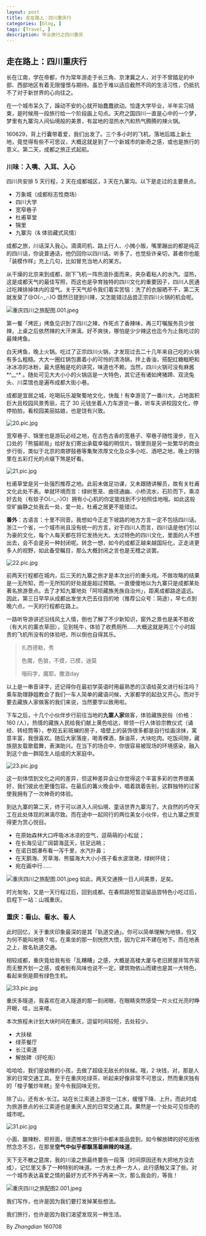```yaml
---
layout: post
title: 走在路上：四川重庆行
categories: [blog, ]
tags: [Travel, ]
description: 毕业旅行之四川重庆
---
```


## 走在路上：四川重庆行

长在江南，学在帝都，作为常年游走于长三角、京津冀之人，对于不曾踏足的中部、西部地区有着无限憧憬与期待。虽恐于难以适应截然不同的生活习性，仍抵抗不了对于新世界的心向往之。

在一个城市呆久了，躁动不安的心就开始蠢蠢欲动。恰逢大学毕业，半年实习结束，是时候用一段旅行给一个阶段画上句点。天府之国四川一直是心中的一个梦，梦里有九寨沟人间仙境般的美景，有盆地的湿热水汽和热气腾腾的辣火锅。

160629，背上行囊带着爱，我们出发了。三个多小时的飞机，落地后踏上新土地，竟觉得有些不可思议，大概这就是到了一个新城市的新奇之感，或也是旅行的意义。第二天，成都之旅正式起航。

### 川味：入嘴、入耳、入心

四川共安排 5 天行程，2 天在成都城区，3 天在九寨沟。以下是走过的主要景点。

- 万象城（成都标志性商场）
- 四川大学
- 宽窄巷子
- 杜甫草堂
- 锦里
- 九寨沟（& 体验藏式风情）

成都之旅，川话深入我心。滴滴司机、路上行人、小摊小贩，嘴里蹦出的都是纯正的四川话，你说普通话，他仍回你以四川话。听多了，也觉些许亲切，甚者你也能「装模作样」充上几句，比如冒充当地人的某方。

从干燥的北京来到成都，刚下飞机一阵热浪扑面而来，夹杂着粘人的水汽。湿热，这是成都天气的最佳写照，而这也是孕育独特的四川文化的重要因子，四川人民通过吃辣排掉体内的湿气。关于天气却令我们着实苦恼：洗了的衣服晒不干，第二天就发臭了😢O(∩_∩)O 既然已提到川辣，又怎能错过品尝正宗四川火锅的机会呢。


![重庆四川之旅配图.001.jpeg](http://ww4.sinaimg.cn/large/72f96cbagw1f5mlmg4b6fj21hc0u07ve.jpg)

第一餐「烤匠」烤鱼见识到了四川之辣，作死点了香辣味，再三叮嘱服务员少放辣，上桌之后依然辣的大汗淋漓，好不爽快，哪怕是少少辣这也迄今为止我吃过的最辣烤鱼。

白天烤鱼，晚上火锅。吃过了正宗四川火锅，才发现过去二十几年来自己吃的火锅有多么粗糙。大大一圈红锅包裹着小的可怜的清汤锅，拌上香油，搭配红糖糍粑和冰冰凉的冰粉，最大感触是吃的讲究，味道也不赖。当然，四川火锅可没有麻酱\*^__^* 。随处可见大大小小的火锅店是一大特色，其它还有诸如烤猪蹄、双流兔头、川菜馆也是遍布成都大街小巷。

成都是宜居之城，吃喝玩乐凝聚蜀地文化，快哉！有幸游览了一番川大，占地面积巨大且校园风景秀丽，花了 30 元钱坐着人力车游览一番，听车夫讲校园文化，停停拍拍，看校园美丽姑娘，也是饶有兴致。

![20.pic.jpg](http://ww3.sinaimg.cn/large/72f96cbagw1f5mm0yffruj20zk0zk77x.jpg)

宽窄巷子、锦里也是游玩必经之地，在古色古香的宽巷子、窄巷子随性漫步，在入口处的「熊猫邮局」给好友们寄出承载幸福的明信片。锦里则是另一处繁华的商业步行街，类似于北京的南锣鼓巷等集聚浓厚文化及众多小吃、酒吧之地，晚上的锦里在五彩灯光的点缀下煞是好看。

![21.pic.jpg](http://ww2.sinaimg.cn/large/72f96cbagw1f5mm7g2hnrj21jk1jk7j8.jpg)

杜甫草堂是另一处强烈推荐之地。此前未做足功课，又未跟随讲解员，故有关杜甫文化此处不表。单就环境而言：绿树葱茏、曲径通幽、小桥流水，石阶而下，乘凉好去处（有蚊子O(∩_∩)O）拥有小心机的你定能找到不少拍照佳地哦。如此这般空旷幽静之处我去一处，爱一处，杜甫之居更不能错过。

**番外**：古语言：十里不同音。我想如今正走下坡路的地方方言一定不包括四川话。浙江一个省，一个城市尚且没有统一的方言，对于四川人而言，四川话是他们引以为豪的文化，每个人每天都在将它发扬光大。太过特色的四川文化，里面的人不想出去，会不会是另一种封闭呢。转念一想，如今的成都正越来越国际化，正走进更多人的视野，如此备受瞩目，那么大概封闭之言也是无稽之谈罢。

![22.pic.jpg](http://ww4.sinaimg.cn/large/72f96cbagw1f5mmfjj2apj21jk1jkgtz.jpg)

前两天行程都在城内，后三天的九寨之旅才是本次出行的重头戏。不做攻略的结果是一无所知，而一无所知的好处就是超过预期。一直傻傻地以为九寨只是成都某处著名旅游景点。去了才知九寨地处「阿坝藏族羌族自治州」，距离成都路途遥远。因此，第三日早早从成都出发坐大巴去往目的地（推荐公众号：简途），早七点到晚六点，一天的行程都在路上。

一路听导游讲述沿线风土人情，倒也了解了不少新知识，窗外之景也是美不胜收（有大片的薰衣草田），见到牦牛，体验了收费厕所……大概这就是两三个小时超贵的飞机所没有的体验吧，所以倒也自得其乐。

> 扎西德勒，秀
> 
> 色魔，色狼，不摸，已模，迪莫
> 
> 哦码字，魔耶，撒浪day

以上是一串音译字，还记得你在最初学英语时用最熟悉的汉语给英文进行标注吗？乘车助理静姐教会了我们一车人简单的藏语问候，大家都学的起劲又开心。而对于要去藏族人家做客的我们来说，当然要学以致用啦。

下车之后，十几个小伙伴步行前往当地的**九寨人家**做客，体验藏族民俗（价格：160 /人）。热情的藏族人民给我们献上黄色哈达，带领一行人体验宗教仪式（诵经、转经筒等），参观五彩斑斓的房子，墙壁上的装饰很多都是自行绘画涂抹，寓意丰富，我很喜欢。随后大家落座，喝青稞酒，酥油茶，大块吃肉。吃饭间隙，藏族朋友载歌载舞，表演助兴。在当下的场合中，你很容易被现场的环境感染，融入到这个由一群陌生人组成的大家庭中。

![23.pic.jpg](http://ww4.sinaimg.cn/large/72f96cbagw1f5mmyu1xsej21jk1jkqae.jpg)

这一刻体悟到文化之间的差异，但这种差异会让你觉得这个丰富多彩的世界很美好，我们彼此也更懂包容。在最后的篝火晚会中，唱着跳着告别，这群独特的过客使我拥有了一次神奇的体验。

到达九寨的第二天，终于可以进入人间仙境、童话世界九寨沟了。大自然的巧夺天工在此处体现的淋漓尽致。而在途中一起同行的两位美女小伙伴，也让九寨之旅变得更为赏心悦目。

- 在原始森林大口呼吸冰冰凉的空气，逗萌萌的小松鼠；
- 在长海见证广阔碧海蓝天，驻足远眺；
- 在诺日朗瀑布看一泻千里，水汽扑鼻；
- 在天鹅海、芳草海、熊猫海大大小小孩子看水波潋滟，绿树环绕；
- 宛在画中行……


![重庆四川之旅配图.001.jpeg](http://ww1.sinaimg.cn/large/72f96cbagw1f5mnpn7gfij21hc0u0e1m.jpg)
如此，两天交通换一日人间美景，足矣。

时光匆匆，又是一天行程过后，回到成都。在春熙路短暂逗留品尝特色小吃过后，启程下一站：山城重庆。

### 重庆：看山、看水、看人

此时回忆，关于重庆印象最深的是其「轨道交通」。你可以简单理解为地铁，但又为何不能叫地铁？哈，在乘坐的那一刻恍然大悟，因为它并不建在地下，而在地表之上，故名轨道交通。

相较成都，重庆竟给我有些「乱糟糟」之感，大概是高楼大厦与老旧房屋并驾齐驱而无整齐划一之感，或者别有风味也说不一定。建筑物依山而建也是其一大特色，看起来倒是颇有绿色生机。

![33.pic.jpg](http://ww4.sinaimg.cn/large/72f96cbagw1f5mokeo8iuj21jk1jkdps.jpg)

重庆多隧道，我喜欢在进入隧道的那一刻闭眼，在眼睛突然感受一片火红光亮时睁开眼，哇，出来喽。

本次旅程未计划大块时间在重庆，逗留时间较短，去处较少。

- 大扶梯
- 绿茶餐厅
- 长江索道
- 解放碑（好吃街）

哈哈哈，我们是幼稚的小孩，去做了超级无敌长的扶梯。哦，2 块钱，对，那是人家的日常交通工具。至于在重庆吃绿茶，听起来好像非常不可思议，然而重庆独有的「梭子蟹炒年糕」至今令我回味无穷。

除了山，还有水-长江。站在长江索道上游览一江水，缓慢下降、上升。而此时成为旅游景点的长江索道也是重庆人民的日常交通工具。果然是一个处处可见惊奇的城市呢。

![31.pic.jpg](http://ww2.sinaimg.cn/large/72f96cbagw1f5mo030qdgj21jk1jk7dp.jpg)

小面、酸辣粉、担担面，很遗憾本次旅行中都未能品尝到，如今解放碑的好吃街依然念念不忘，在那里**空气中似乎都飘荡着麻辣的味道**。

天下无不散之筵席，我的川渝之旅最终要告一段落（时间原因还有大把地方没去成），记忆里又多了一种特别的味道。一方水土养一方人，此行感触又深了些。对一个城市表达喜爱之情的最好方式不外乎再来一次，那么我会的，等我！

![重庆四川之旅配图2.001.jpeg](http://ww3.sinaimg.cn/large/72f96cbagw1f5mof4wrm9j21hc0u0k1r.jpg)

我们写作，也许是因为我们要打发掉某些想法。

我们旅行，也许是因为我们渴望发现另一种生活。

By *Zhangdian* 160708
